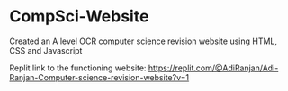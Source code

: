 # CompSci-Website
Created an A level OCR computer science revision website using HTML, CSS and Javascript

Replit link to the functioning website:
https://replit.com/@AdiRanjan/Adi-Ranjan-Computer-science-revision-website?v=1
